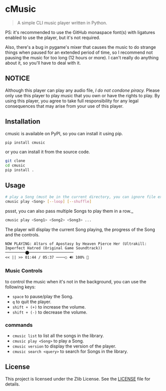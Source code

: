 # cMusic
> A simple CLI music player written in Python.

PS: it's recommended to use the GitHub monaspace font(s) with ligatures enabled to use the player, but it's not required.

Also, there's a bug in pygame's mixer that causes the music to do strange things when paused for an extended period of time, so I recommend not pausing the music for too long (12 hours or more). I can't really do anything about it, so you'll have to deal with it.

## NOTICE
Although this player can play any audio file, *I do not condone piracy.* Please only use this player to play music that you own or have the rights to play. By using this player, you agree to take full responsibility for any legal consequences that may arise from your use of this player.

## Installation

cmusic is available on PyPI, so you can install it using pip.

```sh
pip install cmusic
```

or you can install it from the source code.

```sh
git clone
cd cmusic
pip install .
```

<!-- also not implemented yet. -->
<!--
or if you're on macOS, you can use Homebrew to install it.

```sh
brew tap Kokonico/tap
brew install cmusic
```
-->

## Usage

```sh
# play a Song (must be in the current directory, you can ignore file extensions)
cmusic play <Song> [--loop] [--shuffle]

```

pssst, you can also pass multiple Songs to play them in a row._

```sh
cmusic play <Song1> <Song2> <Song3> ...
```

The player will display the current Song playing, the progress of the Song and the controls.
```
NOW PLAYING: Altars of Apostasy by Heaven Pierce Her (Ultrakill: Imperfect Hatred (Original Game Soundtrack))
─────────⬤️────────────────────
<< || >> 01:44 / 05:37 ────○ 🔊 100% 🔁
```

<!--
if you want, you can activate background mode by adding the `--background` flag to the command.
```sh
cmusic play <Song> --background
```
it will play the Song in the background, and you can continue using the terminal.

note: if you want to return to the player, you can use `cmusic` without any arguments.
-->

### Music Controls

to control the music when it's not in the background, you can use the following keys:
- `space` to pause/play the Song.
- `q` to quit the player.
- `shift + (+)` to increase the volume.
- `shift + (-)` to decrease the volume.

### commands

- `cmusic list` to list all the songs in the library.
- `cmusic play <Song>` to play a Song.
- `cmusic version` to display the version of the player.
- `cmusic search <query>` to search for Songs in the library.

<!-- comment this out for now until I implement it. -->
<!--
#### background mode commands

- `cmusic toggle` to pause/play the current Song
- `cmusic next` to play the next Song.
- `cmusic prev` to play the previous Song.
- `cmusic restart` to restart the current Song.
- `cmusic seek <time>` to seek the Song to a specific time.
- `cmusic volume <volume>` to change the volume of the player.
-->

## License

This project is licensed under the Zlib License. See the [LICENSE](LICENSE) file for details.
 
